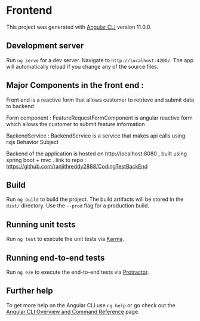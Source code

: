 # Frontend

This project was generated with [Angular CLI](https://github.com/angular/angular-cli) version 11.0.0.

## Development server

Run `ng serve` for a dev server. Navigate to `http://localhost:4200/`. The app will automatically reload if you change any of the source files.

## Major Components in the front end :

Front end is a reactive form that allows customer to retrieve and submit data to backend 

  Form component : FeatureRequestFormComponent is angular reactive form which allows the customer to submit feature information
  
  BackendService : BackendService is a service that makes api calls using rxjs Behavior Subject 

Backend of the application is hosted on http://localhost:8080 , built using spring boot + mvc . link to repo : https://github.com/ranjithreddy2888/CodingTestBackEnd

## Build

Run `ng build` to build the project. The build artifacts will be stored in the `dist/` directory. Use the `--prod` flag for a production build.

## Running unit tests

Run `ng test` to execute the unit tests via [Karma](https://karma-runner.github.io).

## Running end-to-end tests

Run `ng e2e` to execute the end-to-end tests via [Protractor](http://www.protractortest.org/).

## Further help

To get more help on the Angular CLI use `ng help` or go check out the [Angular CLI Overview and Command Reference](https://angular.io/cli) page.
